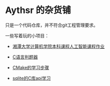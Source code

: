 # Aythsr 的杂货铺

只是一个代码仓库，并不符合git工程管理要求。

一些写着玩的小项目：

- [湘潭大学计算机学院本科课程人工智能课程作业](https://github.com/ShiningXiao233/ShiningXiao233.github.io/tree/main/XTU_artificial_intelligence_BP_2.0-main)

- [C语言判题器](https://github.com/ShiningXiao233/ShiningXiao233.github.io/tree/main/Judge)

- [CMake的学习步骤](https://github.com/ShiningXiao233/ShiningXiao233.github.io/tree/main/CMakeLearn)

- [sqlite的C库api学习](https://github.com/ShiningXiao233/ShiningXiao233.github.io/tree/main/sqlite)

  
